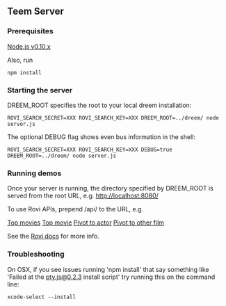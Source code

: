 ## Teem Server

### Prerequisites

[Node.js v0.10.x](http://nodejs.org/download/)

Also, run

    npm install

### Starting the server

DREEM_ROOT specifies the root to your local dreem installation:

    ROVI_SEARCH_SECRET=XXX ROVI_SEARCH_KEY=XXX DREEM_ROOT=../dreem/ node server.js

The optional DEBUG flag shows even bus information in the shell:

    ROVI_SEARCH_SECRET=XXX ROVI_SEARCH_KEY=XXX DEBUG=true DREEM_ROOT=../dreem/ node server.js

### Running demos
Once your server is running, the directory specified by DREEM_ROOT is served from the root URL, e.g. [http://localhost:8080/](http://localhost:8080/)

To use Rovi APIs, prepend /api/ to the URL, e.g. 

[Top movies](http://wafer.local:8080/api/search/v2.1/amgvideo/filterbrowse?entitytype=movie&filter=editorialrating>8&filter=releaseyear>1500&&include=cast,images&size=1000)
[Top movie](http://wafer.local:8080/api/search/v2.1/amgvideo/filterbrowse?entitytype=movie&filter=editorialrating>8&filter=releaseyear>1500&&include=cast,images&size=1)
[Pivot to actor](http://wafer.local:8080/api/search/v2.1/amgvideo/search?entitytype=credit&include=filmography&query=Yoko+Maki)
[Pivot to other film](http://wafer.local:8080/api/search/v2.1/amgvideo/search?entitytype=video&include=cast&query=Hard+Romanticker)

See the [Rovi docs](http://prod-doc.rovicorp.com/mashery/index.php/Rovi-Data) for more info.

### Troubleshooting
On OSX, if you see issues running 'npm install' that say something like 'Failed at the pty.js@0.2.3 install script' try running this on the command line:

    xcode-select --install


